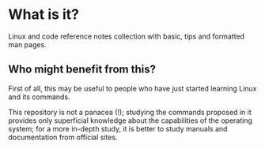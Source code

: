 # What is it?
Linux and code reference notes collection with basic, tips and formatted man pages.

## Who might benefit from this?
First of all, this may be useful to people who have just started learning Linux and its commands.

This repository is not a panacea (!); studying the commands proposed in it provides only superficial knowledge about the capabilities of the operating system; for a more in-depth study, it is better to study manuals and documentation from official sites.